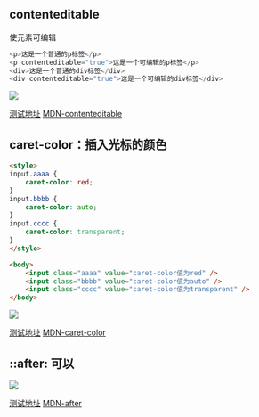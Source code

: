 ## contenteditable

使元素可编辑

```js
<p>这是一个普通的p标签</p>
<p contenteditable="true">这是一个可编辑的p标签</p>
<div>这是一个普通的div标签</div>
<div contenteditable="true">这是一个可编辑的div标签</div>
```

<img src='/Blog/images/contenteditable-demo.png' />


[测试地址](https://jsbin.com/danidaqofu/edit?html,css)
[MDN-contenteditable](https://developer.mozilla.org/zh-CN/docs/Web/HTML/Global_attributes/contenteditable)




## caret-color：插入光标的颜色

```html
<style>
input.aaaa {
    caret-color: red;
}
input.bbbb {
    caret-color: auto;
}
input.cccc {
    caret-color: transparent;
}
</style>

<body>
    <input class="aaaa" value="caret-color值为red" />
    <input class="bbbb" value="caret-color值为auto" />
    <input class="cccc" value="caret-color值为transparent" />
</body>
```


<img src='/Blog/images/caret-color.png' />


[测试地址](https://jsbin.com/qojuxolatu/edit?html,css,output)
[MDN-caret-color](https://developer.mozilla.org/zh-CN/docs/Web/CSS/caret-color)


## ::after: 可以


<img src='/Blog/images/after-demo.png' />


[测试地址](https://jsbin.com/qivukekocu/edit?html,css,output)
[MDN-after](https://developer.mozilla.org/zh-CN/docs/Web/CSS/::after)

